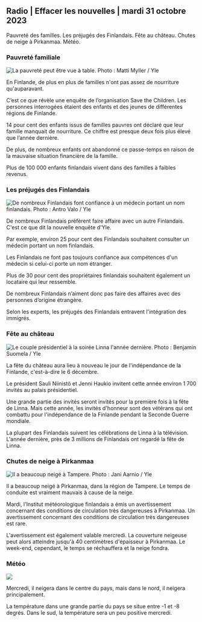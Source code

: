 ## Radio \| Effacer les nouvelles \| mardi 31 octobre 2023

Pauvreté des familles. Les préjugés des Finlandais. Fête au château. Chutes de neige à Pirkanmaa. Météo.

### Pauvreté familiale

![La pauvreté peut être vue à table. Photo : Matti Myller / Yle](https://images.cdn.yle.fi/image/upload/c_crop,h_1080,w_1919,x_0,y_0/ar_1.7777777777777777,c_fill,g_faces,h_675,w_1200/dpr_1.0/q_auto:eco/f_auto/fl_lossy/v1674642954/39-106372263d105c885d6a)

En Finlande, de plus en plus de familles n'ont pas assez de nourriture qu'auparavant.

C’est ce que révèle une enquête de l’organisation Save the Children. Les personnes interrogées étaient des enfants et des jeunes de différentes régions de Finlande.

14 pour cent des enfants issus de familles pauvres ont déclaré que leur famille manquait de nourriture. Ce chiffre est presque deux fois plus élevé que l’année dernière.

De plus, de nombreux enfants ont abandonné ce passe-temps en raison de la mauvaise situation financière de la famille.

Plus de 100 000 enfants finlandais vivent dans des familles à faibles revenus.

### Les préjugés des Finlandais

![De nombreux Finlandais font confiance à un médecin portant un nom finlandais. Photo : Antro Valo / Yle](https://images.cdn.yle.fi/image/upload/c_crop,h_3179,w_5653,x_0,y_83/ar_1.7777777777777777,c_fill,g_faces,h_675,w_1200/dpr_1.0/q_auto:eco/f_auto/fl_lossy/v1697116975/39-11855466527f10854aec)

De nombreux Finlandais préfèrent faire affaire avec un autre Finlandais. C'est ce que dit la nouvelle enquête d'Yle.

Par exemple, environ 25 pour cent des Finlandais souhaitent consulter un médecin portant un nom finlandais.

Les Finlandais ne font pas toujours confiance aux compétences d'un médecin si celui-ci porte un nom étranger.

Plus de 30 pour cent des propriétaires finlandais souhaitent également un locataire qui leur ressemble.

De nombreux Finlandais n’aiment donc pas faire des affaires avec des personnes d’origine étrangère.

Selon les experts, les préjugés des Finlandais entravent l'intégration des immigrés.

### Fête au château

![Le couple présidentiel à la soirée Linna l'année dernière. Photo : Benjamin Suomela / Yle](https://images.cdn.yle.fi/image/upload/c_crop,h_1674,w_2976,x_0,y_24/ar_1.7777777777777777,c_fill,g_faces,h_675,w_1200/dpr_1.0/q_auto:eco/f_auto/fl_lossy/v1670345033/39-1044359638f710a6e724)

La fête du château aura lieu à nouveau le jour de l'indépendance de la Finlande, c'est-à-dire le 6 décembre.

Le président Sauli Niinistö et Jenni Haukio invitent cette année environ 1 700 invités au palais présidentiel.

Une grande partie des invités seront invités pour la première fois à la fête de Linna. Mais cette année, les invités d'honneur sont des vétérans qui ont combattu pour l'indépendance de la Finlande pendant la Seconde Guerre mondiale.

La plupart des Finlandais suivent les célébrations de Linna à la télévision. L'année dernière, près de 3 millions de Finlandais ont regardé la fête de Linna.

### Chutes de neige à Pirkanmaa

![Il a beaucoup neigé à Tampere. Photo : Jani Aarnio / Yle](https://images.cdn.yle.fi/image/upload/c_crop,h_3375,w_6000,x_0,y_331/ar_1.7777777777777777,c_fill,g_faces,h_675,w_1200/dpr_1.0/q_auto:eco/f_auto/fl_lossy/v1698736404/39-11934306540799d9879d)

Il a beaucoup neigé à Pirkanmaa, dans la région de Tampere. Le temps de conduite est vraiment mauvais à cause de la neige.

Mardi, l'Institut météorologique finlandais a émis un avertissement concernant des conditions de circulation très dangereuses à Pirkanmaa. Un avertissement concernant des conditions de circulation très dangereuses est rare.

L'avertissement est également valable mercredi. La couverture neigeuse peut alors atteindre jusqu'à 40 centimètres d'épaisseur à Pirkanmaa. Le week-end, cependant, le temps se réchauffera et la neige fondra.

### Météo

![](https://images.cdn.yle.fi/image/upload/c_crop,h_1080,w_1919,x_0,y_0/ar_1.7777777777777777,c_fill,g_faces,h_675,w_1200/dpr_1.0/q_auto:eco/f_auto/fl_lossy/v1698767793/39-11940016541239893d2b)

Mercredi, il neigera dans le centre du pays, mais dans le nord, il neigera principalement.

La température dans une grande partie du pays se situe entre -1 et -8 degrés. Dans le sud, la température sera un peu positive mercredi.